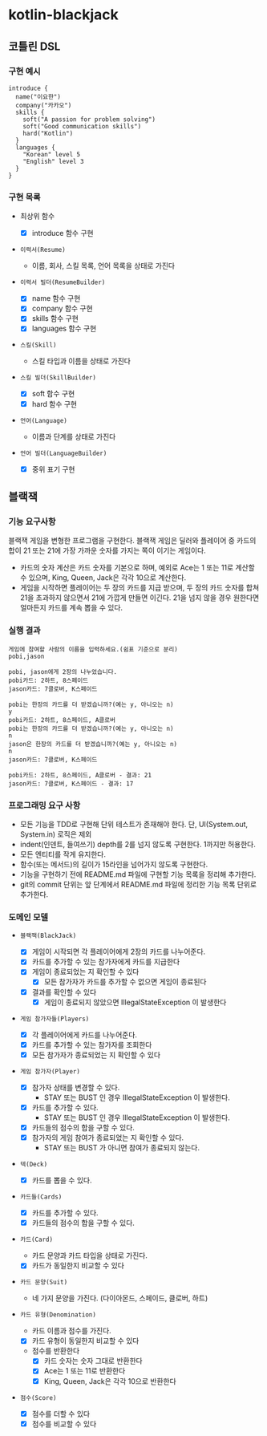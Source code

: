 # kotlin-blackjack

## 코틀린 DSL

### 구현 예시

```text
introduce {
  name("이요한")
  company("카카오")
  skills {
    soft("A passion for problem solving")
    soft("Good communication skills")
    hard("Kotlin")
  }
  languages {
    "Korean" level 5
    "English" level 3
  }
}
```

### 구현 목록

- 최상위 함수
  - [X] introduce 함수 구현
  
- `이력서(Resume)`
  - 이름, 회사, 스킬 목록, 언어 목록을 상태로 가진다

- `이력서 빌더(ResumeBuilder)`
  - [X] name 함수 구현
  - [X] company 함수 구현
  - [X] skills 함수 구현
  - [X] languages 함수 구현

- `스킬(Skill)`
  - 스킬 타입과 이름을 상태로 가진다

- `스킬 빌더(SkillBuilder)`
  - [X] soft 함수 구현
  - [X] hard 함수 구현 

- `언어(Language)`
  - 이름과 단계를 상태로 가진다

- `언어 빌더(LanguageBuilder)`
  - [X] 중위 표기 구현

## 블랙잭

### 기능 요구사항
블랙잭 게임을 변형한 프로그램을 구현한다. 블랙잭 게임은 딜러와 플레이어 중 카드의 합이 21 또는 21에 가장 가까운 숫자를 가지는 쪽이 이기는 게임이다.
- 카드의 숫자 계산은 카드 숫자를 기본으로 하며, 예외로 Ace는 1 또는 11로 계산할 수 있으며, King, Queen, Jack은 각각 10으로 계산한다.
- 게임을 시작하면 플레이어는 두 장의 카드를 지급 받으며, 두 장의 카드 숫자를 합쳐 21을 초과하지 않으면서 21에 가깝게 만들면 이긴다. 21을 넘지 않을 경우 원한다면 얼마든지 카드를 계속 뽑을 수 있다.

### 실행 결과
```text
게임에 참여할 사람의 이름을 입력하세요.(쉼표 기준으로 분리)
pobi,jason

pobi, jason에게 2장의 나누었습니다.
pobi카드: 2하트, 8스페이드
jason카드: 7클로버, K스페이드

pobi는 한장의 카드를 더 받겠습니까?(예는 y, 아니오는 n)
y
pobi카드: 2하트, 8스페이드, A클로버
pobi는 한장의 카드를 더 받겠습니까?(예는 y, 아니오는 n)
n
jason은 한장의 카드를 더 받겠습니까?(예는 y, 아니오는 n)
n
jason카드: 7클로버, K스페이드

pobi카드: 2하트, 8스페이드, A클로버 - 결과: 21
jason카드: 7클로버, K스페이드 - 결과: 17
```

### 프로그래밍 요구 사항
- 모든 기능을 TDD로 구현해 단위 테스트가 존재해야 한다. 단, UI(System.out, System.in) 로직은 제외
- indent(인덴트, 들여쓰기) depth를 2를 넘지 않도록 구현한다. 1까지만 허용한다.
- 모든 엔티티를 작게 유지한다.
- 함수(또는 메서드)의 길이가 15라인을 넘어가지 않도록 구현한다.
- 기능을 구현하기 전에 README.md 파일에 구현할 기능 목록을 정리해 추가한다.
- git의 commit 단위는 앞 단계에서 README.md 파일에 정리한 기능 목록 단위로 추가한다.

### 도메인 모델

- `블랙잭(BlackJack)`
  - [X] 게임이 시작되면 각 플레이어에게 2장의 카드를 나누어준다.
  - [X] 카드를 추가할 수 있는 참가자에게 카드를 지급한다
  - [X] 게임이 종료되었는 지 확인할 수 있다
    - [X] 모든 참가자가 카드를 추가할 수 없으면 게임이 종료된다 
  - [X] 결과를 확인할 수 있다
    - [X] 게임이 종료되지 않았으면 IllegalStateException 이 발생한다 

- `게임 참가자들(Players)`
  - [X] 각 플레이어에게 카드를 나누어준다.
  - [X] 카드를 추가할 수 있는 참가자를 조회한다
  - [X] 모든 참가자가 종료되었는 지 확인할 수 있다

- `게임 참가자(Player)`
  - [X] 참가자 상태를 변경할 수 있다.
    - STAY 또는 BUST 인 경우 IllegalStateException 이 발생한다.
  - [X] 카드를 추가할 수 있다.
    - STAY 또는 BUST 인 경우 IllegalStateException 이 발생한다.
  - [X] 카드들의 점수의 합을 구할 수 있다.
  - [X] 참가자의 게임 참여가 종료되었는 지 확인할 수 있다.
    - STAY 또는 BUST 가 아니면 참여가 종료되지 않는다.

- `덱(Deck)` 
  - [X] 카드를 뽑을 수 있다.

- `카드들(Cards)`
  - [X] 카드를 추가할 수 있다. 
  - [X] 카드들의 점수의 합을 구할 수 있다.

- `카드(Card)`
  - 카드 문양과 카드 타입을 상태로 가진다.
  - [X] 카드가 동일한지 비교할 수 있다

- `카드 문양(Suit)`
  - 네 가지 문양을 가진다. (다이아몬드, 스페이드, 클로버, 하트) 

- `카드 유형(Denomination)`
  - 카드 이름과 점수를 가진다.
  - [X] 카드 유형이 동일한지 비교할 수 있다
  - 점수를 반환한다
    - [X] 카드 숫자는 숫자 그대로 반환한다
    - [X] Ace는 1 또는 11로 반환한다
    - [X] King, Queen, Jack은 각각 10으로 반환한다

- `점수(Score)`
  - [X] 점수를 더할 수 있다
  - [X] 점수를 비교할 수 있다
